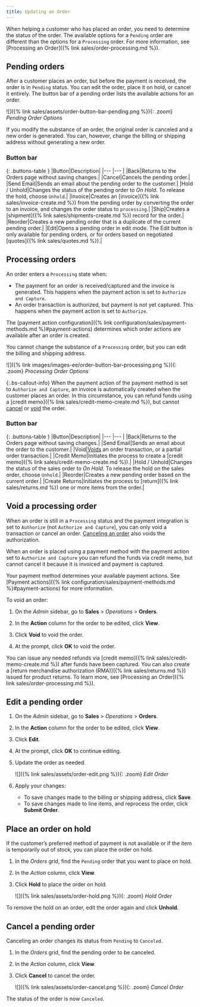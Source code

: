 ```yaml
---
title: Updating an Order
---
```


When helping a customer who has placed an order, you need to determine the status of the order. The available options for a `Pending` order are different than the options for a `Processing` order. For more information, see [Processing an Order]({% link sales/order-processing.md %}).

## Pending orders

After a customer places an order, but before the payment is received, the order is in `Pending` status. You can edit the order, place it on hold, or cancel it entirely. The button bar of a pending order lists the available actions for an order.

![]({% link sales/assets/order-button-bar-pending.png %}){: .zoom}
_Pending Order Options_

If you modify the substance of an order, the original order is canceled and a new order is generated. You can, however, change the billing or shipping address without generating a new order.

### Button bar

{: .buttons-table }
|Button|Description|
|--- |--- |
|<span class="btn">Back</span>|Returns to the Orders page without saving changes.|
|<span class="btn">Cancel</span>|Cancels the pending order.|
|<span class="btn">Send Email</span>|Sends an email about the pending order to the customer.|
|<span class="btn">Hold</span> / <span class="btn">Unhold</span>|Changes the status of the pending order to _On Hold_. To release the hold, choose `Unhold`.|
|<span class="btn">Invoice</span>|Creates an [invoice]({% link sales/invoice-create.md %}) from the pending order by converting the order to an invoice, and changes the order status to `processing`.|
|<span class="btn">Ship</span>|Creates a [shipment]({% link sales/shipments-create.md %}) record for the order.|
|<span class="btn">Reorder</span>|Creates a new pending order that is a duplicate of the current pending order.|
|<span class="btn">Edit</span>|Opens a pending order in edit mode. The Edit button is only available for pending orders, or for orders based on negotiated [quotes]({% link sales/quotes.md %}).|

## Processing orders

An order enters a `Processing` state when:

* The payment for an order is received/captured and the invoice is generated. This happens when the payment action is set to `Authorize and Capture`.
* An order transaction is authorized, but payment is not yet captured. This happens when the payment action is set to `Authorize`.

The [payment action configuration]({% link configuration/sales/payment-methods.md %}#payment-actions) determines which order actions are available after an order is created.

You cannot change the substance of a `Processing` order, but you can edit the billing and shipping address.

![]({% link images/images-ee/order-button-bar-processing.png %}){: .zoom}
_Processing Order Options_

{:.bs-callout-info}
When the payment action of the payment method is set to `Authorize and Capture`, an invoice is automatically created when the customer places an order. In this circumstance, you can refund funds using a [credit memo]({% link sales/credit-memo-create.md %}), but cannot [cancel](#cancel-a-pending-order) or [void](#void-a-processing-order) the order.

### Button bar

{: .buttons-table }
|Button|Description|
|--- |--- |
|<span class="btn">Back</span>|Returns to the Orders page without saving changes.|
|<span class="btn">Send Email</span>|Sends an email about the order to the customer.|
|<span class="btn">Void</span>|[Voids](#void-a-processing-order) an order transaction, or a partial order transaction.|
|<span class="btn">Credit Memo</span>|Initiates the process to create a [credit memo]({% link sales/credit-memo-create.md %}).|
|<span class="btn">Hold</span> / <span class="btn">Unhold</span>|Changes the status of the sales order to _On Hold_. To release the hold on the sales order, choose `Unhold`.|
|<span class="btn">Reorder</span>|Creates a new pending order based on the current order.|
|<span class="ee-only"></span><span class="btn">Create Returns</span>|Initiates the process to [return]({% link sales/returns.md %}) one or more items from the order.|

## Void a processing order

When an order is still in a `Processing` status and the payment integration is set to `Authorize` (not `Authorize and Capture`), you can only void a transaction or cancel an order. [Canceling an order](#cancel-a-pending-order) also voids the authorization.

When an order is placed using a payment method with the payment action set to `Authorize and Capture` you can refund the funds via credit memo,  but cannot cancel it because it is invoiced and payment is captured.

Your payment method determines your available payment actions. See [Payment actions]({% link configuration/sales/payment-methods.md %}#payment-actions) for more information.

To void an order:

1. On the _Admin_ sidebar, go to **Sales** > _Operations_ > **Orders**.

1. In the **Action** column for the order to be edited, click **View**.

1. Click **Void** to void the order.

1. At the prompt, click **OK** to void the order.

You can issue any needed refunds via [credit memo]({% link sales/credit-memo-create.md %}) after funds have been captured. You can also create a [return merchandise authorization (RMA)]({% link sales/returns.md %}) issued for product returns. To learn more, see [Processing an Order]({% link sales/order-processing.md %}).

## Edit a pending order

1. On the _Admin_ sidebar, go to **Sales** > _Operations_ > **Orders**.

1. In the **Action** column for the order to be edited, click **View**.

1. Click **Edit**.

1. At the prompt, click **OK** to continue editing.

1. Update the order as needed.

    ![]({% link sales/assets/order-edit.png %}){: .zoom}
    _Edit Order_

1. Apply your changes:
   * To save changes made to the billing or shipping address, click **Save**.
   * To save changes made to line items, and reprocess the order, click **Submit Order**.

## Place an order on hold

If the customer’s preferred method of payment is not available or if the item is temporarily out of stock, you can place the order on hold.

1. In the _Orders_ grid, find the `Pending` order that you want to place on hold.

1. In the _Action_ column, click **View**.

1. Click **Hold** to place the order on hold.

    ![]({% link sales/assets/order-hold.png %}){: .zoom}
    _Hold Order_

To remove the hold on an order, edit the order again and click **Unhold**.

## Cancel a pending order

Canceling an order changes its status from `Pending` to `Canceled`.

1. In the _Orders_ grid, find the pending order to be canceled.

1. In the _Action_ column, click **View**.

1. Click **Cancel** to cancel the order.

    ![]({% link sales/assets/order-cancel.png %}){: .zoom}
    _Cancel Order_

The status of the order is now `Canceled`.

<style>
.buttons-table td:first-of-type {
  width: 160px;
}
</style>
